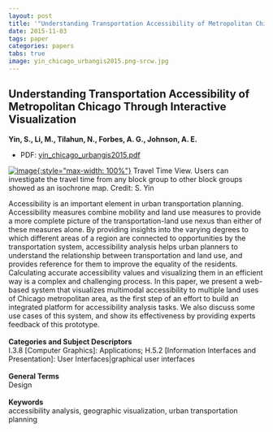 ```yaml
---
layout: post
title: '"Understanding Transportation Accessibility of Metropolitan Chicago Through Interactive Visualization"'
date: 2015-11-03
tags: paper
categories: papers
tabs: true
image: yin_chicago_urbangis2015.png-srcw.jpg
---
```


## Understanding Transportation Accessibility of Metropolitan Chicago Through Interactive Visualization
**Yin, S., Li, M., Tilahun, N., Forbes, A. G., Johnson, A. E.**
- PDF: [yin_chicago_urbangis2015.pdf](/documents/yin_chicago_urbangis2015.pdf)


[![image](https://www.evl.uic.edu/output/originals/yin_chicago_urbangis2015.png-srcw.jpg){:style="max-width: 100%"}](https://www.evl.uic.edu/output/originals/yin_chicago_urbangis2015.png-srcw.jpg)
Travel Time View. Users can investigate the travel time from any block group to other block groups showed as an isochrone map.
Credit: S. Yin

Accessibility is an important element in urban transportation planning. Accessibility measures combine mobility and land use measures to provide a more complete picture of the transportation-land use nexus than either of these measures alone. By providing insights into the varying degrees to which different areas of a region are connected to opportunities by the transportation system, accessibility analysis helps urban planners to understand the relationship between transportation and land use, and provides reference for them to improve the equality of the residents. Calculating accurate accessibility values and visualizing them in an efficient way is a complex and challenging process. In this paper, we present a web-based system that visualizes multimodal
accessibility to multiple land uses of Chicago metropolitan area, as the first step of an effort to build an integrated platform for accessibility analysis tasks. We also discuss some use cases of this system, and show its effectiveness by providing experts feedback of this prototype.<br><br>
<strong>Categories and Subject Descriptors</strong><br>
I.3.8 [Computer Graphics]: Applications; H.5.2 [Information Interfaces and Presentation]: User Interfaces|graphical user interfaces<br><br>
<strong>General Terms</strong><br>
Design<br><br>
<strong>Keywords</strong><br>
accessibility analysis, geographic visualization, urban transportation planning